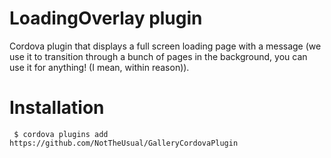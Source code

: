 # LoadingOverlay plugin

Cordova plugin that displays a full screen loading page with a message (we use it to transition through a bunch of pages in the background, you can use it for anything! (I mean, within reason)).

# Installation

     $ cordova plugins add https://github.com/NotTheUsual/GalleryCordovaPlugin



